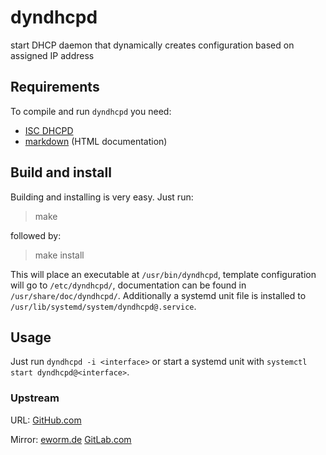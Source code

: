 dyndhcpd
========

start DHCP daemon that dynamically creates configuration based on
assigned IP address

Requirements
------------

To compile and run `dyndhcpd` you need:

* [ISC DHCPD](https://www.isc.org/software/dhcp)
* [markdown](http://daringfireball.net/projects/markdown/) (HTML documentation)

Build and install
-----------------

Building and installing is very easy. Just run:

> make

followed by:

> make install

This will place an executable at `/usr/bin/dyndhcpd`, template configuration
will go to `/etc/dyndhcpd/`, documentation can be found in
`/usr/share/doc/dyndhcpd/`. Additionally a systemd unit file is installed to
`/usr/lib/systemd/system/dyndhcpd@.service`.

Usage
-----

Just run `dyndhcpd -i <interface>` or start a systemd unit with
`systemctl start dyndhcpd@<interface>`.

### Upstream

URL:
[GitHub.com](https://github.com/eworm-de/dyndhcpd#dyndhcpd)  

Mirror:
[eworm.de](https://git.eworm.de/cgit.cgi/dyndhcpd/)
[GitLab.com](https://gitlab.com/eworm-de/dyndhcpd#dyndhcpd)  
